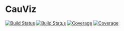 # CauViz

[![Build Status](https://travis-ci.com/Rosenguyen0411/CauViz.jl.svg?branch=master)](https://travis-ci.com/Rosenguyen0411/CauViz.jl)
[![Build Status](https://ci.appveyor.com/api/projects/status/github/Rosenguyen0411/CauViz.jl?svg=true)](https://ci.appveyor.com/project/Rosenguyen0411/CauViz-jl)
[![Coverage](https://codecov.io/gh/Rosenguyen0411/CauViz.jl/branch/master/graph/badge.svg)](https://codecov.io/gh/Rosenguyen0411/CauViz.jl)
[![Coverage](https://coveralls.io/repos/github/Rosenguyen0411/CauViz.jl/badge.svg?branch=master)](https://coveralls.io/github/Rosenguyen0411/CauViz.jl?branch=master)
